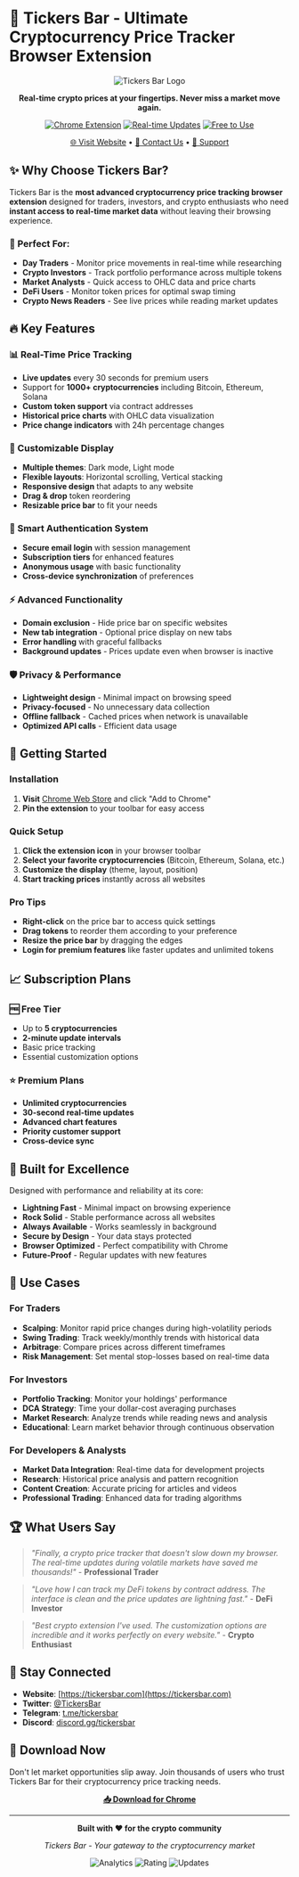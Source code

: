 # 🚀 Tickers Bar - Ultimate Cryptocurrency Price Tracker Browser Extension

<div align="center">

![Tickers Bar Logo](https://www.tickersbar.com/_next/image?url=%2Flogo.png&w=64&q=75)

**Real-time crypto prices at your fingertips. Never miss a market move again.**

[![Chrome Extension](https://img.shields.io/badge/Chrome-Available-brightgreen?logo=googlechrome)](https://tickersbar.com)
[![Real-time Updates](https://img.shields.io/badge/Updates-Real--time-blue)](https://tickersbar.com)
[![Free to Use](https://img.shields.io/badge/Pricing-Free%20Tier-success)](https://tickersbar.com)

[🌐 Visit Website](https://tickersbar.com) • [📧 Contact Us](mailto:contact@tickersbar.com) • [💬 Support](https://tickersbar.com/support)

</div>

## ✨ Why Choose Tickers Bar?

Tickers Bar is the **most advanced cryptocurrency price tracking browser extension** designed for traders, investors, and crypto enthusiasts who need **instant access to real-time market data** without leaving their browsing experience.

### 🎯 Perfect For:
- **Day Traders** - Monitor price movements in real-time while researching
- **Crypto Investors** - Track portfolio performance across multiple tokens
- **Market Analysts** - Quick access to OHLC data and price charts
- **DeFi Users** - Monitor token prices for optimal swap timing
- **Crypto News Readers** - See live prices while reading market updates

## 🔥 Key Features

### 📊 Real-Time Price Tracking
- **Live updates** every 30 seconds for premium users
- Support for **1000+ cryptocurrencies** including Bitcoin, Ethereum, Solana
- **Custom token support** via contract addresses
- **Historical price charts** with OHLC data visualization
- **Price change indicators** with 24h percentage changes

### 🎨 Customizable Display
- **Multiple themes**: Dark mode, Light mode
- **Flexible layouts**: Horizontal scrolling, Vertical stacking
- **Responsive design** that adapts to any website
- **Drag & drop** token reordering
- **Resizable price bar** to fit your needs

### 🔐 Smart Authentication System
- **Secure email login** with session management
- **Subscription tiers** for enhanced features
- **Anonymous usage** with basic functionality
- **Cross-device synchronization** of preferences

### ⚡ Advanced Functionality  
- **Domain exclusion** - Hide price bar on specific websites
- **New tab integration** - Optional price display on new tabs
- **Error handling** with graceful fallbacks
- **Background updates** - Prices update even when browser is inactive

### 🛡️ Privacy & Performance
- **Lightweight design** - Minimal impact on browsing speed
- **Privacy-focused** - No unnecessary data collection
- **Offline fallback** - Cached prices when network is unavailable
- **Optimized API calls** - Efficient data usage

## 🚀 Getting Started

### Installation
1. **Visit** [Chrome Web Store](https://tickersbar.com) and click "Add to Chrome"
2. **Pin the extension** to your toolbar for easy access

### Quick Setup
1. **Click the extension icon** in your browser toolbar
2. **Select your favorite cryptocurrencies** (Bitcoin, Ethereum, Solana, etc.)
3. **Customize the display** (theme, layout, position)
4. **Start tracking prices** instantly across all websites

### Pro Tips
- **Right-click** on the price bar to access quick settings
- **Drag tokens** to reorder them according to your preference  
- **Resize the price bar** by dragging the edges
- **Login for premium features** like faster updates and unlimited tokens

## 📈 Subscription Plans

### 🆓 Free Tier
- Up to **5 cryptocurrencies**
- **2-minute update intervals**
- Basic price tracking
- Essential customization options

### ⭐ Premium Plans
- **Unlimited cryptocurrencies**
- **30-second real-time updates**  
- **Advanced chart features**
- **Priority customer support**
- **Cross-device sync**

## 🔧 Built for Excellence

Designed with performance and reliability at its core:

- **Lightning Fast** - Minimal impact on browsing experience
- **Rock Solid** - Stable performance across all websites
- **Always Available** - Works seamlessly in background
- **Secure by Design** - Your data stays protected
- **Browser Optimized** - Perfect compatibility with Chrome
- **Future-Proof** - Regular updates with new features



## 🎯 Use Cases

### For Traders
- **Scalping**: Monitor rapid price changes during high-volatility periods
- **Swing Trading**: Track weekly/monthly trends with historical data
- **Arbitrage**: Compare prices across different timeframes
- **Risk Management**: Set mental stop-losses based on real-time data

### For Investors
- **Portfolio Tracking**: Monitor your holdings' performance
- **DCA Strategy**: Time your dollar-cost averaging purchases
- **Market Research**: Analyze trends while reading news and analysis
- **Educational**: Learn market behavior through continuous observation

### For Developers & Analysts
- **Market Data Integration**: Real-time data for development projects
- **Research**: Historical price analysis and pattern recognition
- **Content Creation**: Accurate pricing for articles and videos
- **Professional Trading**: Enhanced data for trading algorithms

## 🏆 What Users Say

> *"Finally, a crypto price tracker that doesn't slow down my browser. The real-time updates during volatile markets have saved me thousands!"* - **Professional Trader**

> *"Love how I can track my DeFi tokens by contract address. The interface is clean and the price updates are lightning fast."* - **DeFi Investor**

> *"Best crypto extension I've used. The customization options are incredible and it works perfectly on every website."* - **Crypto Enthusiast**



## 📱 Stay Connected

- **Website**: [https://tickersbar.com](https://tickersbar.com)
- **Twitter**: [@TickersBar](https://twitter.com/tickersbar)
- **Telegram**: [t.me/tickersbar](https://t.me/tickersbar)
- **Discord**: [discord.gg/tickersbar](https://discord.gg/tickersbar)

## 🚀 Download Now

Don't let market opportunities slip away. Join thousands of users who trust Tickers Bar for their cryptocurrency price tracking needs.

<div align="center">

**[📥 Download for Chrome](https://tickersbar.com)**

</div>

---

<div align="center">

**Built with ❤️ for the crypto community**

*Tickers Bar - Your gateway to the cryptocurrency market*

![Analytics](https://img.shields.io/badge/Users-10K%2B-brightgreen)
![Rating](https://img.shields.io/badge/Rating-4.8%2F5-yellow)
![Updates](https://img.shields.io/badge/Updates-Weekly-blue)


</div>
